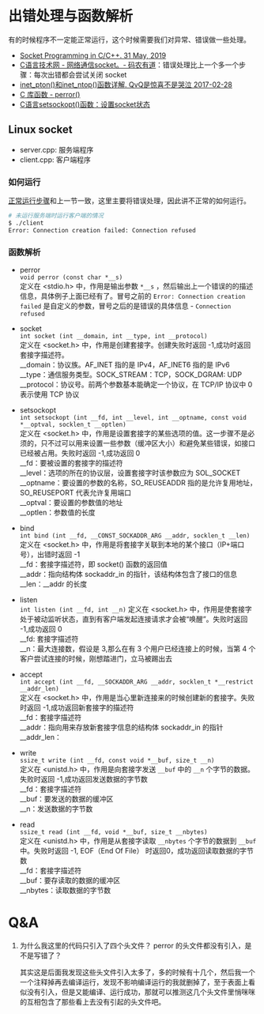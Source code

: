 # 出错处理与函数解析

有的时候程序不一定能正常运行，这个时候需要我们对异常、错误做一些处理。

- [Socket Programming in C/C++. 31 May, 2019](https://www.geeksforgeeks.org/socket-programming-cc/)
- [C语言技术网 - 网络通信socket。- 码农有道](http://www.freecplus.net/0047ac4059b14d52bcc1d4df6ae8bb83.html)：错误处理比上一个多一个步骤：每次出错都会尝试关闭 socket
- [inet_pton()和inet_ntop()函数详解. QvQ是惊喜不是哭泣 2017-02-28](https://blog.csdn.net/zyy617532750/article/details/58595700)
- [C 库函数 - perror()](https://www.runoob.com/cprogramming/c-function-perror.html)
- [C语言setsockopt()函数：设置socket状态](http://c.biancheng.net/cpp/html/374.html)

## Linux socket 
- server.cpp: 服务端程序
- client.cpp: 客户端程序
### 如何运行

[正常运行步骤](../basic/README.md)和上一节一致，这里主要将错误处理，因此讲不正常的如何运行。

```bash
# 未运行服务端时运行客户端的情况
$ ./client 
Error: Connection creation failed: Connection refused
```

### 函数解析
- perror  
    `void perror (const char *__s)`   
    定义在 <stdio.h> 中，作用是输出参数 `*__s` ，然后输出上一个错误的的描述信息，具体例子上面已经有了。冒号之前的 `Error: Connection creation failed` 是自定义的参数，冒号之后的是错误的具体信息 - `Connection refused`

- socket  
    `int socket (int __domain, int __type, int __protocol)`  
    定义在 <socket.h> 中，作用是创建套接字。创建失败时返回 -1,成功时返回套接字描述符。  
    __domain：协议族。AF_INET 指的是 IPv4，AF_INET6 指的是 IPv6    
    __type：通信服务类型。SOCK_STREAM：TCP，SOCK_DGRAM: UDP  
    __protocol：协议号。前两个参数基本能确定一个协议，在 TCP/IP 协议中 0 表示使用 TCP 协议

- setsockopt  
    `int setsockopt (int __fd, int __level, int __optname, const void *__optval, socklen_t __optlen)`  
    定义在 <socket.h> 中，作用是设置套接字的某些选项的值。这一步骤不是必须的，只不过可以用来设置一些参数（缓冲区大小）和避免某些错误，如接口已经被占用。失败时返回 -1,成功返回 0  
    __fd：要被设置的套接字的描述符  
    __level：选项的所在的协议层，设置套接字时该参数应为 SOL_SOCKET  
    __optname：要设置的参数的名称，SO_REUSEADDR 指的是允许复用地址，SO_REUSEPORT 代表允许复用端口  
    __optval：要设置的参数值的地址    
    __optlen：参数值的长度

- bind  
    `int bind (int __fd, __CONST_SOCKADDR_ARG __addr, socklen_t __len)`  
    定义在 <socket.h> 中，作用是将套接字关联到本地的某个接口（IP+端口号），出错时返回 -1  
    __fd：套接字描述符，即 socket() 函数的返回值  
    __addr：指向结构体 sockaddr_in 的指针，该结构体包含了接口的信息  
    __len：__addr 的长度

- listen  
    `int listen (int __fd, int __n)`
    定义在 <socket.h> 中，作用是使套接字处于被动监听状态，直到有客户端发起连接请求才会被“唤醒”。失败时返回 -1,成功返回 0  
     __fd: 套接字描述符  
    __n：最大连接数，假设是 3,那么在有 3 个用户已经连接上的时候，当第 4 个客户尝试连接的时候，刚想踏进门，立马被踢出去

- accept  
    `int accept (int __fd, __SOCKADDR_ARG __addr, socklen_t *__restrict __addr_len)`  
    定义在 <socket.h> 中，作用是当心里新连接来的时候创建新的套接字。失败时返回 -1,成功返回新套接字的描述符  
    __fd：套接字描述符  
    __addr：指向用来存放新套接字信息的结构体 sockaddr_in 的指针  
    __addr_len：

- write  
    `ssize_t write (int __fd, const void *__buf, size_t __n)`  
    定义在 <unistd.h> 中，作用是向套接字发送 `__buf` 中的 `__n` 个字节的数据。失败时返回 -1,成功返回发送数据的字节数  
    __fd：套接字描述符  
    __buf：要发送的数据的缓冲区  
    __n：发送数据的字节数

- read  
    `ssize_t read (int __fd, void *__buf, size_t __nbytes)`  
    定义在 <unistd.h> 中，作用是从套接字读取 `__nbytes` 个字节的数据到 `__buf` 中。失败时返回 -1, EOF（End Of File） 时返回0，成功返回读取数据的字节数  
    __fd：套接字描述符  
    __buf：要存读取的数据的缓冲区  
    __nbytes：读取数据的字节数


# Q&A
1. 为什么我这里的代码只引入了四个头文件？ perror 的头文件都没有引入，是不是写错了？
    
    其实这是后面我发现这些头文件引入太多了，多的时候有十几个，然后我一个一个注释掉再去编译运行，发现不影响编译运行的我就删掉了，至于表面上看似没有引入，但是又能编译、运行成功，那就可以推测这几个头文件里悄咪咪的互相包含了那些看上去没有引起的头文件吧。

